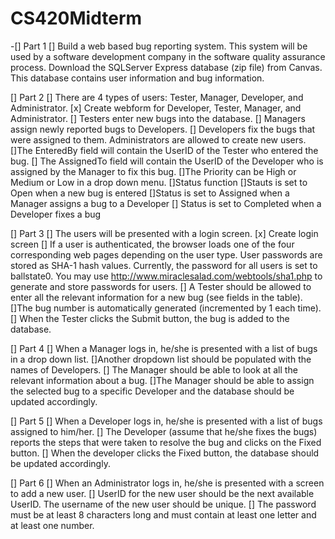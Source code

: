 # CS420Midterm

-[] Part 1
[] Build a web based bug reporting system. This system will be used by a software development
company in the software quality assurance process. Download the SQLServer Express database (zip file) from Canvas. This database contains user information and bug information.

[] Part 2
[] There are 4 types of users: Tester, Manager, Developer, and Administrator. 
  [x] Create webform for Developer, Tester, Manager, and Administrator.
  [] Testers enter new bugs into the database.
  [] Managers assign newly reported bugs to Developers. 
  [] Developers fix the bugs that were assigned to them. Administrators are allowed to create new users.
  []The EnteredBy field will contain the UserID of the Tester who entered the bug. 
  [] The AssignedTo field will contain the UserID of the Developer who is assigned by the Manager to fix this bug. 
  []The Priority can be High or Medium or Low in a drop down menu. 
  []Status function 
    []Stauts is set to Open when a new bug is entered 
    []Status is set to Assigned when a Manager assigns a bug to a Developer
    [] Status is set to Completed when a Developer fixes a bug

[] Part 3
[] The users will be presented with a login screen.
  [x] Create login screen
[] If a user is authenticated, the browser loads one of the four corresponding web pages depending on the user type. 
  User passwords are stored as SHA-1 hash values. Currently, the password for all users is set to ballstate0. You may use http://www.miraclesalad.com/webtools/sha1.php to generate and store passwords for users. 
[] A Tester should be allowed to enter all the relevant information for a new bug (see fields in the table). 
  []The bug number is automatically generated (incremented by 1 each time). 
  [] When the Tester clicks the Submit button, the bug is added to the database.

[] Part 4
[] When a Manager logs in, he/she is presented with a list of bugs in a drop down list. 
[]Another dropdown list should be populated with the names of Developers. 
[] The Manager should be able to look at all the relevant information about a bug. 
[]The Manager should be able to assign the selected bug to a specific Developer and the database should be updated accordingly.

[] Part 5
[] When a Developer logs in, he/she is presented with a list of bugs assigned to him/her. 
[] The Developer (assume that he/she fixes the bugs) reports the steps that were taken to resolve the bug and clicks on the Fixed button. 
[] When the developer clicks the Fixed button, the database should be updated accordingly.

[] Part 6
[] When an Administrator logs in, he/she is presented with a screen to add a new user. 
[] UserID for the new user should be the next available UserID. The username of the new user should be unique. 
[] The password must be at least 8 characters long and must contain at least one letter and at least one number.
